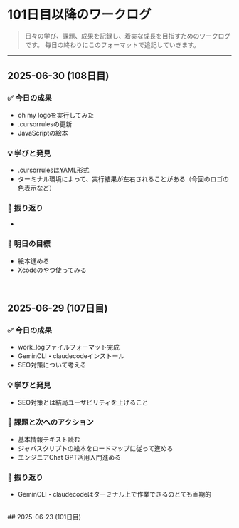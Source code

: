 # 101日目以降のワークログ

> 日々の学び、課題、成果を記録し、着実な成長を目指すためのワークログです。
> 毎日の終わりにこのフォーマットで追記していきます。

---

## 2025-06-30 (108日目)

### ✅ 今日の成果
*   oh my logoを実行してみた
*   .cursorrulesの更新
*   JavaScriptの絵本

### 💡 学びと発見
*   .cursorrulesはYAML形式
*   ターミナル環境によって、実行結果が左右されることがある（今回のロゴの色表示など）

### 📝 振り返り
*   

### 🤔 明日の目標
*   絵本進める
*   Xcodeのやつ使ってみる



<br>

## 2025-06-29 (107日目)

### ✅ 今日の成果
*   work_logファイルフォーマット完成
*   GeminCLI・claudecodeインストール
*   SEO対策について考える

### 💡 学びと発見
*   SEO対策とは結局ユーザビリティを上げること  

### 🤔 課題と次へのアクション
*   基本情報テキスト読む
*   ジャバスクリプトの絵本をロードマップに従って進める
*   エンジニアChat GPT活用入門進める

### 📝 振り返り
*   GeminCLI・claudecodeはターミナル上で作業できるのとても画期的





<br>
## 2025-06-23 (101日目)



#

